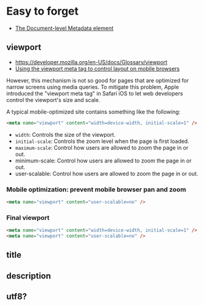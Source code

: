# Easy to forget

- [The Document-level Metadata element](https://developer.mozilla.org/en-US/docs/Web/HTML/Element/meta)

## viewport

- https://developer.mozilla.org/en-US/docs/Glossary/viewport
- [Using the viewport meta tag to control layout on mobile browsers](https://developer.mozilla.org/en-US/docs/Mozilla/Mobile/Viewport_meta_tag)

However, this mechanism is not so good for pages that are optimized for narrow screens using media queries. To mitigate this problem, Apple introduced the "viewport meta tag" in Safari iOS to let web developers control the viewport's size and scale.

A typical mobile-optimized site contains something like the following:

```html
<meta name="viewport" content="width=device-width, initial-scale=1" />
```

- `width`: Controls the size of the viewport.
- `initial-scale`: Controls the zoom level when the page is first loaded.
- `maximum-scale`: Control how users are allowed to zoom the page in or out.
- minimum-scale: Control how users are allowed to zoom the page in or out.
- user-scalable: Control how users are allowed to zoom the page in or out.

### Mobile optimization: prevent mobile browser pan and zoom

```html
<meta name="viewport" content="user-scalable=no" />
```

### Final viewport

```html
<meta name="viewport" content="width=device-width, initial-scale=1" />
<meta name="viewport" content="user-scalable=no" />
```

## title

## description

## utf8?
